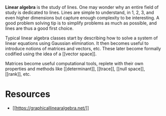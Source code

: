 **Linear algebra** is the study of lines. One may wonder why an entire field of study is dedicated to lines. Lines are simple to understand, in 1, 2, 3, and even higher dimensions but capture enough complexity to be interesting. A good problem solving tip is to simplify problems as much as possible, and lines are thus a good first choice. 

Typical linear algebra classes start by describing how to solve a system of linear equations using Gaussian elimination. It then becomes useful to introduce notions of matrices and vectors, etc. These later become formally codified using the idea of a [[vector space]].

Matrices become useful computational tools, replete with their own properties and methods like [[determinant]], [[trace]], [[null space]], [[rank]], etc.

# Resources

* [[https://graphicallinearalgebra.net/]]